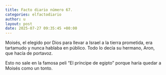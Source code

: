 ```yaml
---
title: Facto diario número 67.
categories: elfactodiario
author: u
layout: post
date: 2025-07-27 09:35:45 +00:00
---
```

Moisés, el elegido por Dios para llevar a Israel a la tierra prometida, era tartamudo y nunca hablaba en público. Todo lo decía su hermano, Aron, que hacía de portavoz. 

Esto no sale en la famosa peli “El príncipe de egipto” porque haría quedar a Moisés como un tonto.
